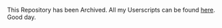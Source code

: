 This Repository has been Archived. All my Userscripts can be found [here](https://gitlab.com/userscripts3). Good day.
